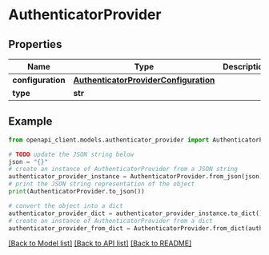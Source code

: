 # AuthenticatorProvider


## Properties

Name | Type | Description | Notes
------------ | ------------- | ------------- | -------------
**configuration** | [**AuthenticatorProviderConfiguration**](AuthenticatorProviderConfiguration.md) |  | [optional] 
**type** | **str** |  | [optional] 

## Example

```python
from openapi_client.models.authenticator_provider import AuthenticatorProvider

# TODO update the JSON string below
json = "{}"
# create an instance of AuthenticatorProvider from a JSON string
authenticator_provider_instance = AuthenticatorProvider.from_json(json)
# print the JSON string representation of the object
print(AuthenticatorProvider.to_json())

# convert the object into a dict
authenticator_provider_dict = authenticator_provider_instance.to_dict()
# create an instance of AuthenticatorProvider from a dict
authenticator_provider_from_dict = AuthenticatorProvider.from_dict(authenticator_provider_dict)
```
[[Back to Model list]](../README.md#documentation-for-models) [[Back to API list]](../README.md#documentation-for-api-endpoints) [[Back to README]](../README.md)


